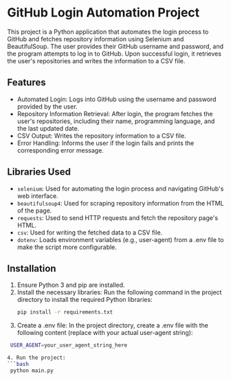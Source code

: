 # GitHub Login Automation Project

 This project is a Python application that automates the login process to GitHub and fetches repository information using Selenium and BeautifulSoup. The user provides their GitHub username and password, and the program attempts to log in to GitHub. Upon successful login, it retrieves the user's repositories and writes the information to a CSV file.

## Features
- Automated Login: Logs into GitHub using the username and password provided by the user.
- Repository Information Retrieval: After login, the program fetches the user's repositories, including their name, programming language, and the last updated date.
- CSV Output: Writes the repository information to a CSV file.
- Error Handling: Informs the user if the login fails and prints the corresponding error message.

## Libraries Used

- `selenium`: Used for automating the login process and navigating GitHub's web interface.
- `beautifulsoup4`: Used for scraping repository information from the HTML of the page.
- `requests`: Used to send HTTP requests and fetch the repository page's HTML.
- `csv`: Used for writing the fetched data to a CSV file.
- `dotenv`: Loads environment variables (e.g., user-agent) from a .env file to make the script more configurable.

## Installation

1. Ensure Python 3 and pip are installed.
2. Install the necessary libraries: Run the following command in the project directory to install the required Python libraries:
   ```bash
   pip install -r requirements.txt

3.  Create a .env file: In the project directory, create a .env file with the following content (replace with your actual user-agent string):

   ```bash
    USER_AGENT=your_user_agent_string_here

4. Run the project:
   ```bash
    python main.py
